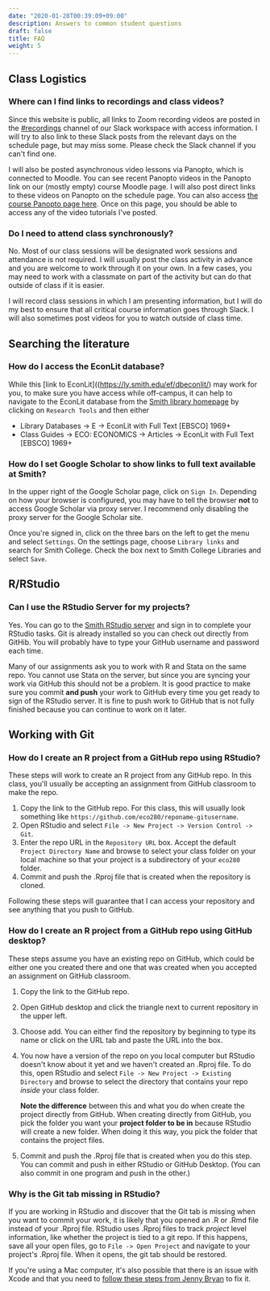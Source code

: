 ```yaml
---
date: "2020-01-28T00:39:09+09:00"
description: Answers to common student questions
draft: false
title: FAQ
weight: 5
---
```

## Class Logistics

### Where can I find links to recordings and class videos?

Since this website is public, all links to Zoom recording videos are posted in the [#recordings](https://smi-eco280-02-202101.slack.com/archives/C019JD2AK7H) channel of our Slack workspace with access information. I will try to also link to these Slack posts from the relevant days on the schedule page, but may miss some. Please check the Slack channel if you can't find one.

I will also be posted asynchronous video lessons via Panopto, which is connected to Moodle. You can see recent Panopto videos in the Panopto link on our (mostly empty) course Moodle page. I will also post direct links to these videos on Panopto on the schedule page. You can also access [the course Panopto page here](https://smith.hosted.panopto.com/Panopto/Pages/Sessions/List.aspx?folderID=9d42ac90-ae67-4f09-9b04-ac3001413f80). Once on this page, you should be able to access any of the video tutorials I've posted.

### Do I need to attend class synchronously?

No. Most of our class sessions will be designated work sessions and attendance is not required. I will usually post the class activity in advance and you are welcome to work through it on your own. In a few cases, you may need to work with a classmate on part of the activity but can do that outside of class if it is easier.

I will record class sessions in which I am presenting information, but I will do my best to ensure that all critical course information goes through Slack. I will also sometimes post videos for you to watch outside of class time.

## Searching the literature

### How do I access the EconLit database?

While this [link to EconLit]((https://ly.smith.edu/ef/dbeconlit/) may work for you, to make sure you have access while off-campus, it can help to navigate to the EconLit database from the [Smith library homepage](https://libraries.smith.edu/) by clicking on `Research Tools` and then either 

- Library Databases -> E -> EconLit with Full Text [EBSCO] 1969+
- Class Guides -> ECO: ECONOMICS -> Articles -> EconLit with Full Text [EBSCO] 1969+

### How do I set Google Scholar to show links to full text available at Smith?

In the upper right of the Google Scholar page, click on `Sign In`. Depending on how your browser is configured, you may have to tell the browser **not** to access Google Scholar via proxy server. I recommend only disabling the proxy server for the Google Scholar site. 

Once you're signed in, click on the three bars on the left to get the menu and select `Settings`. On the settings page, choose `Library links` and search for Smith College. Check the box next to Smith College Libraries and select `Save`.

## R/RStudio

### Can I use the RStudio Server for my projects?

Yes. You can go to the [Smith RStudio server](https://rstudio.smith.edu/auth-sign-in) and sign in to complete your RStudio tasks. Git is already installed so you can check out directly from GitHib. You will probably have to type your GitHub username and password each time.

Many of our assignments ask you to work with R and Stata on the same repo. You cannot use Stata on the server, but since you are syncing your work via GitHub this should not be a problem. It is good practice to make sure you commit **and push** your work to GitHub every time you get ready to sign of the RStudio server. It is fine to push work to GitHub that is not fully finished because you can continue to work on it later.

## Working with Git

### How do I create an R project from a GitHub repo using RStudio?

These steps will work to create an R project from any GitHub repo. In this class, you'll usually be accepting an assignment from GitHub classroom to make the repo.

1. Copy the link to the GitHub repo. For this class, this will usually look something like `https://github.com/eco280/reponame-gitusername`.
2. Open RStudio and select `File -> New Project -> Version Control -> Git`.
3. Enter the repo URL in the `Repository URL` box. Accept the default `Project Directory Name` and browse to select your class folder on your local machine so that your project is a subdirectory of your `eco280` folder.
4. Commit and push the .Rproj file that is created when the repository is cloned.

Following these steps will guarantee that I can access your repository and see anything that you push to GitHub.

### How do I create an R project from a GitHub repo using GitHub desktop?

These steps assume you have an existing repo on GitHub, which could be either one you created there and one that was created when you accepted an assignment on GitHub classroom.

1. Copy the link to the GitHub repo.
2. Open GitHub desktop and click the triangle next to current repository in the upper left.
3. Choose add. You can either find the repository by beginning to type its name or click on the URL tab and paste the URL into the box.
4. You now have a version of the repo on you local computer but RStudio doesn't know about it yet and we haven't created an .Rproj file. To do this, open RStudio and select `File -> New Project -> Existing Directory` and browse to select the directory that contains your repo *inside* your class folder. 

    **Note the difference** between this and what you do when create the project directly from GitHub. When creating directly from GitHub, you pick the folder you want your **project folder to be in** because RStudio will create a new folder. When doing it this way, you pick the folder that contains the project files.

5. Commit and push the .Rproj file that is created when you do this step. You can commit and push in either RStudio or GitHub Desktop. (You can also commit in one program and push in the other.)

### Why is the Git tab missing in RStudio?

If you are working in RStudio and discover that the Git tab is missing when you want to commit your work, it is likely that you opened an .R or .Rmd file instead of your .Rproj file. RStudio uses .Rproj files to track *project* level information, like whether the project is tied to a git repo. If this happens, save all your open files, go to `File -> Open Project` and navigate to your project's .Rproj file. When it opens, the git tab should be restored.

If you're using a Mac computer, it's also possible that there is an issue with Xcode and that you need to [follow these steps from Jenny Bryan](https://happygitwithr.com/troubleshooting.html#rstudio-git-pane-disappears-on-mac-os) to fix it.
